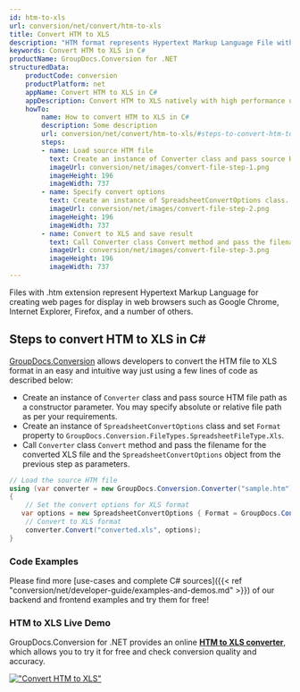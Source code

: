 ```yaml
---
id: htm-to-xls
url: conversion/net/convert/htm-to-xls
title: Convert HTM to XLS
description: "HTM format represents Hypertext Markup Language File with .htm extension. Learn how to convert HTM to XLS file programmatically in C# language using GroupDocs.Conversion for .NET library."
keywords: Convert HTM to XLS in C#
productName: GroupDocs.Conversion for .NET
structuredData:
    productCode: conversion
    productPlatform: net
    appName: Convert HTM to XLS in C#
    appDescription: Convert HTM to XLS natively with high performance using C# language and server side GroupDocs.Conversion for .NET APIs, without the use of any software like Microsoft or Open Office.
    howTo:
        name: How to convert HTM to XLS in C# 
        description: Some description
        url: conversion/net/convert/htm-to-xls/#steps-to-convert-htm-to-xls-in-c
        steps:
        - name: Load source HTM file 
          text: Create an instance of Converter class and pass source HTM file path as a constructor parameter. You may specify absolute or relative file path as per your requirements. 
          imageUrl: conversion/net/images/convert-file-step-1.png
          imageHeight: 196
          imageWidth: 737
        - name: Specify convert options 
          text: Create an instance of SpreadsheetConvertOptions class.
          imageUrl: conversion/net/images/convert-file-step-2.png
          imageHeight: 196
          imageWidth: 737
        - name: Convert to XLS and save result 
          text: Call Converter class Convert method and pass the filename for the converted HTML file and the SpreadsheetConvertOptions object from the previous step as parameters.
          imageUrl: conversion/net/images/convert-file-step-3.png
          imageHeight: 196
          imageWidth: 737
---
```


Files with .htm extension represent Hypertext Markup Language for creating web pages for display in web browsers such as Google Chrome, Internet Explorer, Firefox, and a number of others.

## Steps to convert HTM to XLS in C#

[GroupDocs.Conversion](https://products.groupdocs.com/conversion/net) allows developers to convert the HTM file to XLS format in an easy and intuitive way just using a few lines of code as described below:

* Create an instance of `Converter` class and pass source HTM file path as a constructor parameter. You may specify absolute or relative file path as per your requirements. 
* Create an instance of `SpreadsheetConvertOptions` class and set `Format` property to `GroupDocs.Conversion.FileTypes.SpreadsheetFileType.Xls`.
* Call `Converter` class `Convert` method and pass the filename for the converted XLS file and the `SpreadsheetConvertOptions` object from the previous step as parameters.

```csharp
// Load the source HTM file
using (var converter = new GroupDocs.Conversion.Converter("sample.htm"))
{
    // Set the convert options for XLS format
   var options = new SpreadsheetConvertOptions { Format = GroupDocs.Conversion.FileTypes.SpreadsheetFileType.Xls };
    // Convert to XLS format
    converter.Convert("converted.xls", options);
}
```

### Code Examples

Please find more [use-cases and complete C# sources]({{< ref "conversion/net/developer-guide/examples-and-demos.md" >}}) of our backend and frontend examples and try them for free!

### HTM to XLS Live Demo

GroupDocs.Conversion for .NET provides an online [**HTM to XLS converter**](https://products.groupdocs.app/conversion/htm-to-xls), which allows you to try it for free and check conversion quality and accuracy.

[!["Convert HTM to XLS"](conversion/net/images/convert-to-xls/convert-htm-to-xls.png)](https://products.groupdocs.app/conversion/htm-to-xls)